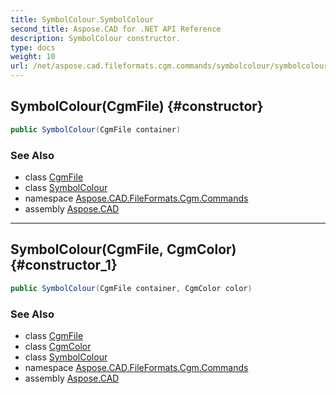 ```yaml
---
title: SymbolColour.SymbolColour
second_title: Aspose.CAD for .NET API Reference
description: SymbolColour constructor. 
type: docs
weight: 10
url: /net/aspose.cad.fileformats.cgm.commands/symbolcolour/symbolcolour/
---
```

## SymbolColour(CgmFile) {#constructor}

```csharp
public SymbolColour(CgmFile container)
```

### See Also

* class [CgmFile](../../../aspose.cad.fileformats.cgm/cgmfile/)
* class [SymbolColour](../)
* namespace [Aspose.CAD.FileFormats.Cgm.Commands](../../symbolcolour/)
* assembly [Aspose.CAD](../../../)

---

## SymbolColour(CgmFile, CgmColor) {#constructor_1}

```csharp
public SymbolColour(CgmFile container, CgmColor color)
```

### See Also

* class [CgmFile](../../../aspose.cad.fileformats.cgm/cgmfile/)
* class [CgmColor](../../../aspose.cad.fileformats.cgm.classes/cgmcolor/)
* class [SymbolColour](../)
* namespace [Aspose.CAD.FileFormats.Cgm.Commands](../../symbolcolour/)
* assembly [Aspose.CAD](../../../)


